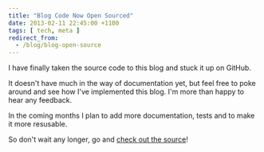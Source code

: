 ```yaml
---
title: "Blog Code Now Open Sourced"
date: 2013-02-11 22:45:00 +1100
tags: [ tech, meta ]
redirect_from:
  - /blog/blog-open-source
---
```


I have finally taken the source code to this blog and stuck it up on GitHub.

It doesn't have much in the way of documentation yet, but feel free to poke around and see how I've implemented this blog. I'm more than happy to hear any feedback.

In the coming months I plan to add more documentation, tests and to make it more resusable.

So don't wait any longer, go and [check out the source](https://github.com/calebbrown/calebcc)!


